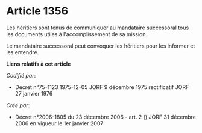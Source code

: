# Article 1356

Les héritiers sont tenus de communiquer au mandataire successoral tous les documents utiles à l'accomplissement de sa
mission.

Le mandataire successoral peut convoquer les héritiers pour les informer et les entendre.

**Liens relatifs à cet article**

_Codifié par_:

  - Décret n°75-1123 1975-12-05 JORF 9 décembre 1975 rectificatif JORF 27 janvier 1976

_Créé par_:

  - Décret n°2006-1805 du 23 décembre 2006 - art. 2 () JORF 31 décembre 2006 en vigueur le 1er janvier 2007
